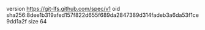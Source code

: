 version https://git-lfs.github.com/spec/v1
oid sha256:8dee1b319afed157f822d655f689da2847389d314fadeb3a6da53f1ce9dd1a2f
size 64
